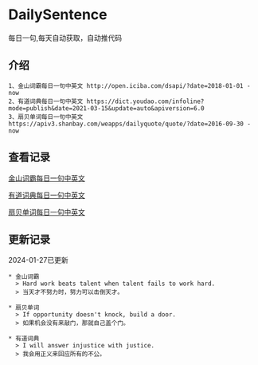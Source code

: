 # DailySentence

每日一句,每天自动获取，自动推代码

## 介绍

```
1、金山词霸每日一句中英文 http://open.iciba.com/dsapi/?date=2018-01-01 - now
2、有道词典每日一句中英文 https://dict.youdao.com/infoline?mode=publish&date=2021-03-15&update=auto&apiversion=6.0
3、扇贝单词每日一句中英文 https://apiv3.shanbay.com/weapps/dailyquote/quote/?date=2016-09-30 - now
```

## 查看记录

[金山词霸每日一句中英文](./data/iciba/)

[有道词典每日一句中英文](./data/youdao/)

[扇贝单词每日一句中英文](./data/shanbay/)

## 更新记录
2024-01-27已更新 
```
* 金山词霸
  > Hard work beats talent when talent fails to work hard.
  > 当天才不努力时，努力可以击倒天才。

* 扇贝单词
  > If opportunity doesn't knock, build a door.
  > 如果机会没有来敲门，那就自己盖个门。

* 有道词典
  > I will answer injustice with justice.
  > 我会用正义来回应所有的不公。

```
